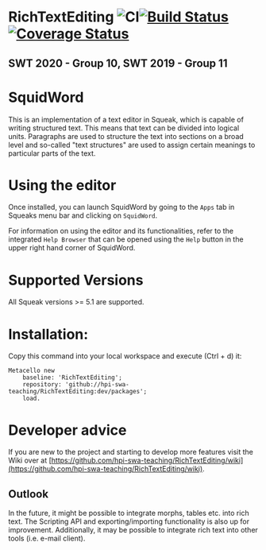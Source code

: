# RichTextEditing ![CI](https://github.com/hpi-swa-teaching/RichTextEditing/workflows/CI/badge.svg?branch=dev)[![Build Status](https://travis-ci.org/hpi-swa-teaching/RichTextEditing.svg?branch=dev)](https://travis-ci.org/hpi-swa-teaching/RichTextEditing)[![Coverage Status](https://coveralls.io/repos/github/hpi-swa-teaching/RichTextEditing/badge.svg?branch=dev)](https://coveralls.io/github/hpi-swa-teaching/RichTextEditing?branch=dev)
## SWT 2020 - Group 10, SWT 2019 - Group 11
# SquidWord
This is an implementation of a text editor in Squeak, which is capable of writing structured text. This means that text can be divided into logical units. Paragraphs are used to structure the text into sections on a broad level and so-called "text structures" are used to assign certain meanings to particular parts of the text.

# Using the editor
Once installed, you can launch SquidWord by going to the `Apps` tab in Squeaks menu bar and clicking on `SquidWord`.

For information on using the editor and its functionalities, refer to the integrated `Help Browser` that can be opened using the `Help` button in the upper right hand corner of SquidWord.

# Supported Versions
All Squeak versions >= 5.1 are supported.

# Installation:
Copy this command into your local workspace and execute (Ctrl + d) it:  
``` Smalltalk
Metacello new
	baseline: 'RichTextEditing';
	repository: 'github://hpi-swa-teaching/RichTextEditing:dev/packages';
	load.
```

# Developer advice
If you are new to the project and starting to develop more features visit the Wiki over at [https://github.com/hpi-swa-teaching/RichTextEditing/wiki](https://github.com/hpi-swa-teaching/RichTextEditing/wiki).

## Outlook
In the future, it might be possible to integrate morphs, tables etc. into rich text. The Scripting API and exporting/importing functionality is also up for improvement. Additionally, it may be possible to integrate rich text into other tools (i.e. e-mail client).
